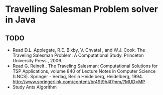 # Travelling Salesman Problem solver in Java

## TODO
- Read D.L. Applegate, R.E. Bixby, V. 
       Chvatal
       , and W.J. Cook. 
       The Traveling Salesman 
       Problem: A Computational Study.
       Princeton 
       University
       Press
       , 2006.
- Read G. 
       Reinelt
       . 
       The Traveling Salesman: Computational Solutions for TSP 
       Applications, volume 
       840 of Lecture Notes in Computer Science (LNCS). 
       Springer
       -
       Verlag, Berlin Heidelberg, Heidelberg, 1994.
       http://www.springerlink.com/content/br49t9h4l7mm/?MUD=MP
- Study Ants Algorithm



